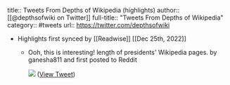 title:: Tweets From Depths of Wikipedia (highlights)
author:: [[@depthsofwiki on Twitter]]
full-title:: "Tweets From Depths of Wikipedia"
category:: #tweets
url:: https://twitter.com/depthsofwiki

- Highlights first synced by [[Readwise]] [[Dec 25th, 2022]]
	- Ooh, this is interesting! length of presidents' Wikipedia pages. by ganesha811 and first posted to Reddit 
	  
	  ![](https://pbs.twimg.com/media/Fktls9YXoAEX3NM.jpg) ([View Tweet](https://twitter.com/depthsofwiki/status/1606489718803386368))